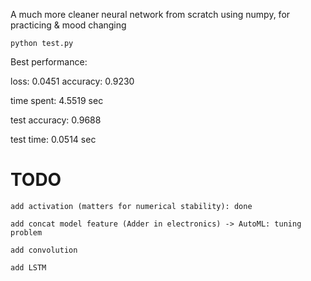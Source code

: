 A much more cleaner neural network from scratch using numpy, for practicing & mood changing

    python test.py

Best performance: 

 loss: 0.0451 accuracy: 0.9230

 time spent: 4.5519 sec

 test accuracy: 0.9688
 
 test time: 0.0514 sec

# TODO

    add activation (matters for numerical stability): done

    add concat model feature (Adder in electronics) -> AutoML: tuning problem

    add convolution

    add LSTM


